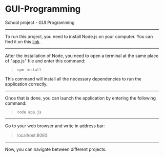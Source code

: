 # GUI-Programming
School project - GUI Programming 

***

To run this project, you need to install Node.js on your computer.
You can find it on this [link](https://nodejs.org/).

***

After the installation of Node, you need to open a terminal at the same place of "app.js" file and enter this command:
> ``npm install``

This command will install all the necessary dependencies to run the application correctly.

***

Once that is done, you can launch the application by entering the following command:
> ``node app.js``

***

Go to your web browser and write in address bar: 
> localhost:8080

***

Now, you can navigate between different projects.
